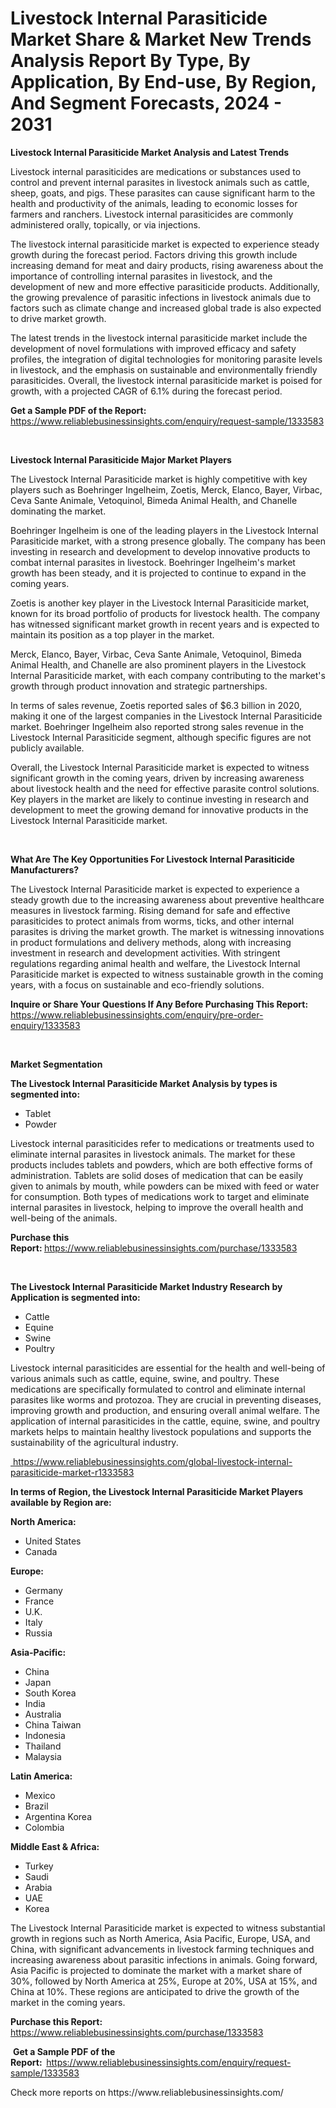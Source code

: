 <p><h1>Livestock Internal Parasiticide Market Share & Market New Trends Analysis Report By Type, By Application, By End-use, By Region, And Segment Forecasts, 2024 - 2031</h1></p><p><strong>Livestock Internal Parasiticide Market Analysis and Latest Trends</strong></p>
<p><p>Livestock internal parasiticides are medications or substances used to control and prevent internal parasites in livestock animals such as cattle, sheep, goats, and pigs. These parasites can cause significant harm to the health and productivity of the animals, leading to economic losses for farmers and ranchers. Livestock internal parasiticides are commonly administered orally, topically, or via injections.</p><p>The livestock internal parasiticide market is expected to experience steady growth during the forecast period. Factors driving this growth include increasing demand for meat and dairy products, rising awareness about the importance of controlling internal parasites in livestock, and the development of new and more effective parasiticide products. Additionally, the growing prevalence of parasitic infections in livestock animals due to factors such as climate change and increased global trade is also expected to drive market growth.</p><p>The latest trends in the livestock internal parasiticide market include the development of novel formulations with improved efficacy and safety profiles, the integration of digital technologies for monitoring parasite levels in livestock, and the emphasis on sustainable and environmentally friendly parasiticides. Overall, the livestock internal parasiticide market is poised for growth, with a projected CAGR of 6.1% during the forecast period.</p></p>
<p><strong>Get a Sample PDF of the Report:&nbsp;</strong> <a href="https://www.reliablebusinessinsights.com/enquiry/request-sample/1333583">https://www.reliablebusinessinsights.com/enquiry/request-sample/1333583</a></p>
<p>&nbsp;</p>
<p><strong>Livestock Internal Parasiticide Major Market Players</strong></p>
<p><p>The Livestock Internal Parasiticide market is highly competitive with key players such as Boehringer Ingelheim, Zoetis, Merck, Elanco, Bayer, Virbac, Ceva Sante Animale, Vetoquinol, Bimeda Animal Health, and Chanelle dominating the market.</p><p>Boehringer Ingelheim is one of the leading players in the Livestock Internal Parasiticide market, with a strong presence globally. The company has been investing in research and development to develop innovative products to combat internal parasites in livestock. Boehringer Ingelheim's market growth has been steady, and it is projected to continue to expand in the coming years.</p><p>Zoetis is another key player in the Livestock Internal Parasiticide market, known for its broad portfolio of products for livestock health. The company has witnessed significant market growth in recent years and is expected to maintain its position as a top player in the market.</p><p>Merck, Elanco, Bayer, Virbac, Ceva Sante Animale, Vetoquinol, Bimeda Animal Health, and Chanelle are also prominent players in the Livestock Internal Parasiticide market, with each company contributing to the market's growth through product innovation and strategic partnerships.</p><p>In terms of sales revenue, Zoetis reported sales of $6.3 billion in 2020, making it one of the largest companies in the Livestock Internal Parasiticide market. Boehringer Ingelheim also reported strong sales revenue in the Livestock Internal Parasiticide segment, although specific figures are not publicly available.</p><p>Overall, the Livestock Internal Parasiticide market is expected to witness significant growth in the coming years, driven by increasing awareness about livestock health and the need for effective parasite control solutions. Key players in the market are likely to continue investing in research and development to meet the growing demand for innovative products in the Livestock Internal Parasiticide market.</p></p>
<p>&nbsp;</p>
<p><strong>What Are The Key Opportunities For Livestock Internal Parasiticide Manufacturers?</strong></p>
<p><p>The Livestock Internal Parasiticide market is expected to experience a steady growth due to the increasing awareness about preventive healthcare measures in livestock farming. Rising demand for safe and effective parasiticides to protect animals from worms, ticks, and other internal parasites is driving the market growth. The market is witnessing innovations in product formulations and delivery methods, along with increasing investment in research and development activities. With stringent regulations regarding animal health and welfare, the Livestock Internal Parasiticide market is expected to witness sustainable growth in the coming years, with a focus on sustainable and eco-friendly solutions.</p></p>
<p><strong>Inquire or Share Your Questions If Any Before Purchasing This Report:</strong> <a href="https://www.reliablebusinessinsights.com/enquiry/pre-order-enquiry/1333583">https://www.reliablebusinessinsights.com/enquiry/pre-order-enquiry/1333583</a></p>
<p>&nbsp;</p>
<p><strong>Market Segmentation</strong></p>
<p><strong>The Livestock Internal Parasiticide Market Analysis by types is segmented into:</strong></p>
<p><ul><li>Tablet</li><li>Powder</li></ul></p>
<p><p>Livestock internal parasiticides refer to medications or treatments used to eliminate internal parasites in livestock animals. The market for these products includes tablets and powders, which are both effective forms of administration. Tablets are solid doses of medication that can be easily given to animals by mouth, while powders can be mixed with feed or water for consumption. Both types of medications work to target and eliminate internal parasites in livestock, helping to improve the overall health and well-being of the animals.</p></p>
<p><strong>Purchase this Report:&nbsp;</strong><a href="https://www.reliablebusinessinsights.com/purchase/1333583">https://www.reliablebusinessinsights.com/purchase/1333583</a></p>
<p>&nbsp;</p>
<p><strong>The Livestock Internal Parasiticide Market Industry Research by Application is segmented into:</strong></p>
<p><ul><li>Cattle</li><li>Equine</li><li>Swine</li><li>Poultry</li></ul></p>
<p><p>Livestock internal parasiticides are essential for the health and well-being of various animals such as cattle, equine, swine, and poultry. These medications are specifically formulated to control and eliminate internal parasites like worms and protozoa. They are crucial in preventing diseases, improving growth and production, and ensuring overall animal welfare. The application of internal parasiticides in the cattle, equine, swine, and poultry markets helps to maintain healthy livestock populations and supports the sustainability of the agricultural industry.</p></p>
<p><a href="https://www.reliablebusinessinsights.com/global-livestock-internal-parasiticide-market-r1333583">&nbsp;https://www.reliablebusinessinsights.com/global-livestock-internal-parasiticide-market-r1333583</a></p>
<p><strong>In terms of Region, the Livestock Internal Parasiticide Market Players available by Region are:</strong></p>
<p>
    <p> <strong> North America: </strong>
        <ul>
            <li>United States</li>
            <li>Canada</li>
        </ul>
        </p> 
    <p> <strong> Europe: </strong>
        <ul>
            <li>Germany</li>
            <li>France</li>
            <li>U.K.</li>
            <li>Italy</li>
            <li>Russia</li>
        </ul>
        </p> 
    <p> <strong> Asia-Pacific: </strong>
        <ul>
            <li>China</li>
            <li>Japan</li>
            <li>South Korea</li>
            <li>India</li>
            <li>Australia</li>
            <li>China Taiwan</li>
            <li>Indonesia</li>
            <li>Thailand</li>
            <li>Malaysia</li>
        </ul>
        </p> 
    <p> <strong> Latin America: </strong>
        <ul>
            <li>Mexico</li>
            <li>Brazil</li>
            <li>Argentina Korea</li>
            <li>Colombia</li>
        </ul>
        </p> 
    <p> <strong> Middle East & Africa: </strong>
        <ul>
            <li>Turkey</li>
            <li>Saudi</li>
            <li>Arabia</li>
            <li>UAE</li>
            <li>Korea</li>
        </ul>
    </p>
    </p>
<p><p>The Livestock Internal Parasiticide market is expected to witness substantial growth in regions such as North America, Asia Pacific, Europe, USA, and China, with significant advancements in livestock farming techniques and increasing awareness about parasitic infections in animals. Going forward, Asia Pacific is projected to dominate the market with a market share of 30%, followed by North America at 25%, Europe at 20%, USA at 15%, and China at 10%. These regions are anticipated to drive the growth of the market in the coming years.</p></p>
<p><strong>Purchase this Report: </strong><a href="https://www.reliablebusinessinsights.com/purchase/1333583">https://www.reliablebusinessinsights.com/purchase/1333583</a></p>
<p>&nbsp;<strong>Get a Sample PDF of the Report:&nbsp;&nbsp;</strong><a href="https://www.reliablebusinessinsights.com/enquiry/request-sample/1333583">https://www.reliablebusinessinsights.com/enquiry/request-sample/1333583</a></p>
<p><strong></strong></p>
<p>Check more reports on https://www.reliablebusinessinsights.com/</p>